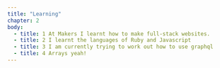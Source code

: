 ```yaml
---
title: "Learning"
chapter: 2
body:
  - title: 1 At Makers I learnt how to make full-stack websites.
  - title: 2 I learnt the languages of Ruby and Javascript
  - title: 3 I am currently trying to work out how to use graphql
  - title: 4 Arrays yeah!
---
```

